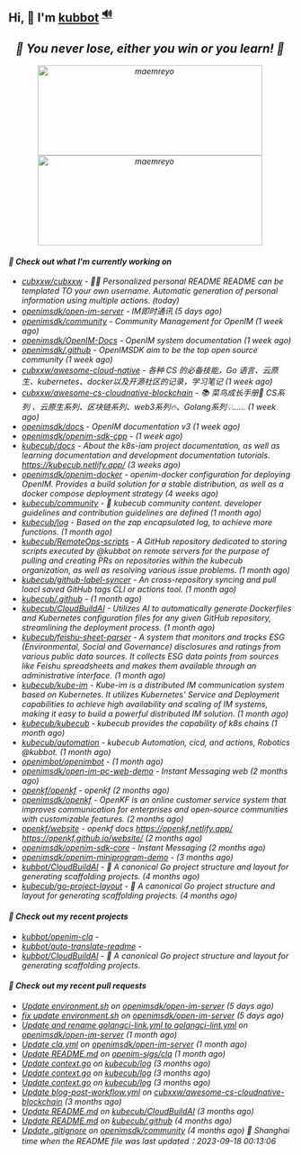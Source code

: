 ## Hi, 👋  I'm <a href="https://github.com/kubbot" target="_blank">kubbot</a> <sup><a href="https://nsddd.top" />🔊</a></sup>

<h2 align="center"><em>🌟 You never lose, either you win or you learn!<em> 💪</h2>

<p align="center">
	<img src="https://github-readme-stats.vercel.app/api?username=kubbot&theme=dracula&show_icons=true" alt="maemreyo" width="400" height="160" />
	<img src="http://github-readme-streak-stats.herokuapp.com?user=kubbot&theme=dracula&hide_border=false" alt="maemreyo" width="400" height="160"/>
</p>

</p>

#### 👷 Check out what I'm currently working on

- [cubxxw/cubxxw](https://github.com/cubxxw/cubxxw) - 🏄‍♂️ Personalized personal README README can be templated TO your own username. Automatic generation of personal information using multiple actions.    (today)
- [openimsdk/open-im-server](https://github.com/openimsdk/open-im-server) - IM即时通讯 (5 days ago)
- [openimsdk/community](https://github.com/openimsdk/community) - Community Management for OpenIM (1 week ago)
- [openimsdk/OpenIM-Docs](https://github.com/openimsdk/OpenIM-Docs) - OpenIM system documentation (1 week ago)
- [openimsdk/.github](https://github.com/openimsdk/.github) - OpenIMSDK aim to be the top open source community (1 week ago)
- [cubxxw/awesome-cloud-native](https://github.com/cubxxw/awesome-cloud-native) - 各种 CS 的必备技能，Go 语言、云原生、kubernetes、docker以及开源社区的记录，学习笔记 (1 week ago)
- [cubxxw/awesome-cs-cloudnative-blockchain](https://github.com/cubxxw/awesome-cs-cloudnative-blockchain) - 📚 菜鸟成长手册🚀  CS系列 、云原生系列、区块链系列、web3系列🔥、Golang系列💡...... (1 week ago)
- [openimsdk/docs](https://github.com/openimsdk/docs) - OpenIM documentation v3 (1 week ago)
- [openimsdk/openim-sdk-cpp](https://github.com/openimsdk/openim-sdk-cpp) -  (1 week ago)
- [kubecub/docs](https://github.com/kubecub/docs) - About the k8s-iam project documentation, as well as learning documentation and development documentation tutorials. https://kubecub.netlify.app/ (3 weeks ago)
- [openimsdk/openim-docker](https://github.com/openimsdk/openim-docker) - openim-docker configuration for deploying OpenIM. Provides a build solution for a stable distribution, as well as a docker compose deployment strategy (4 weeks ago)
- [kubecub/community](https://github.com/kubecub/community) - 🚀 kubecub community content. developer guidelines and contribution guidelines are defined (1 month ago)
- [kubecub/log](https://github.com/kubecub/log) - Based on the zap encapsulated log, to achieve more functions.  (1 month ago)
- [kubecub/RemoteOps-scripts](https://github.com/kubecub/RemoteOps-scripts) - A GitHub repository dedicated to storing scripts executed by @kubbot on remote servers for the purpose of pulling and creating PRs on repositories within the kubecub organization, as well as resolving various issue problems. (1 month ago)
- [kubecub/github-label-syncer](https://github.com/kubecub/github-label-syncer) - An cross-repository syncing and pull loacl saved GitHub tags CLI or actions tool. (1 month ago)
- [kubecub/.github](https://github.com/kubecub/.github) -  (1 month ago)
- [kubecub/CloudBuildAI](https://github.com/kubecub/CloudBuildAI) - Utilizes AI to automatically generate Dockerfiles and Kubernetes configuration files for any given GitHub repository, streamlining the deployment process. (1 month ago)
- [kubecub/feishu-sheet-parser](https://github.com/kubecub/feishu-sheet-parser) - A system that monitors and tracks ESG (Environmental, Social and Governance) disclosures and ratings from various public data sources. It collects ESG data points from sources like Feishu spreadsheets and makes them available through an administrative interface. (1 month ago)
- [kubecub/kube-im](https://github.com/kubecub/kube-im) - Kube-im is a distributed IM communication system based on Kubernetes. It utilizes Kubernetes&#39; Service and Deployment capabilities to achieve high availability and scaling of IM systems, making it easy to build a powerful distributed IM solution. (1 month ago)
- [kubecub/kubecub](https://github.com/kubecub/kubecub) - kubecub provides the capability of k8s chains (1 month ago)
- [kubecub/automation](https://github.com/kubecub/automation) - kubecub Automation, cicd, and actions, Robotics @kubbot. (1 month ago)
- [openimbot/openimbot](https://github.com/openimbot/openimbot) -  (1 month ago)
- [openimsdk/open-im-pc-web-demo](https://github.com/openimsdk/open-im-pc-web-demo) - Instant Messaging web (2 months ago)
- [openkf/openkf](https://github.com/openkf/openkf) - openkf (2 months ago)
- [openimsdk/openkf](https://github.com/openimsdk/openkf) - OpenKF is an online customer service system that improves communication for enterprises and open-source communities with customizable features. (2 months ago)
- [openkf/website](https://github.com/openkf/website) - openkf docs https://openkf.netlify.app/  https://openkf.github.io/website/ (2 months ago)
- [openimsdk/openim-sdk-core](https://github.com/openimsdk/openim-sdk-core) - Instant Messaging (2 months ago)
- [openimsdk/openim-miniprogram-demo](https://github.com/openimsdk/openim-miniprogram-demo) -  (3 months ago)
- [kubbot/CloudBuildAI](https://github.com/kubbot/CloudBuildAI) - 🔮 A canonical Go project structure and layout for generating scaffolding projects. (4 months ago)
- [kubecub/go-project-layout](https://github.com/kubecub/go-project-layout) - 🔮 A canonical Go project structure and layout for generating scaffolding projects.    (4 months ago)

#### 🌱 Check out my recent projects

- [kubbot/openim-cla](https://github.com/kubbot/openim-cla) - 
- [kubbot/auto-translate-readme](https://github.com/kubbot/auto-translate-readme) - 
- [kubbot/CloudBuildAI](https://github.com/kubbot/CloudBuildAI) - 🔮 A canonical Go project structure and layout for generating scaffolding projects.

#### 🔨 Check out my recent pull requests

- [Update environment.sh](https://github.com/openimsdk/open-im-server/pull/1069) on [openimsdk/open-im-server](https://github.com/openimsdk/open-im-server) (5 days ago)
- [fix update environment.sh](https://github.com/openimsdk/open-im-server/pull/1068) on [openimsdk/open-im-server](https://github.com/openimsdk/open-im-server) (5 days ago)
- [Update and rename golangci-link.yml to golangci-lint.yml](https://github.com/openimsdk/open-im-server/pull/637) on [openimsdk/open-im-server](https://github.com/openimsdk/open-im-server) (1 month ago)
- [Update cla.yml](https://github.com/openimsdk/open-im-server/pull/634) on [openimsdk/open-im-server](https://github.com/openimsdk/open-im-server) (1 month ago)
- [Update README.md](https://github.com/openim-sigs/cla/pull/6) on [openim-sigs/cla](https://github.com/openim-sigs/cla) (1 month ago)
- [Update context.go](https://github.com/kubecub/log/pull/14) on [kubecub/log](https://github.com/kubecub/log) (3 months ago)
- [Update context.go](https://github.com/kubecub/log/pull/8) on [kubecub/log](https://github.com/kubecub/log) (3 months ago)
- [Update context.go](https://github.com/kubecub/log/pull/7) on [kubecub/log](https://github.com/kubecub/log) (3 months ago)
- [Update blog-post-workflow.yml](https://github.com/cubxxw/awesome-cs-cloudnative-blockchain/pull/25) on [cubxxw/awesome-cs-cloudnative-blockchain](https://github.com/cubxxw/awesome-cs-cloudnative-blockchain) (3 months ago)
- [Update README.md](https://github.com/kubecub/CloudBuildAI/pull/16) on [kubecub/CloudBuildAI](https://github.com/kubecub/CloudBuildAI) (3 months ago)
- [Update README.md](https://github.com/kubecub/.github/pull/1) on [kubecub/.github](https://github.com/kubecub/.github) (4 months ago)
- [Update .gitignore](https://github.com/openimsdk/community/pull/21) on [openimsdk/community](https://github.com/openimsdk/community) (4 months ago)
 🚀 Shanghai time when the README file was last updated：2023-09-18 00:13:06
